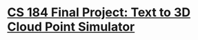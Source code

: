 # [CS 184 Final Project: Text to 3D Cloud Point Simulator](https://prestonfu.github.io/cs184-final-proj-website/)
